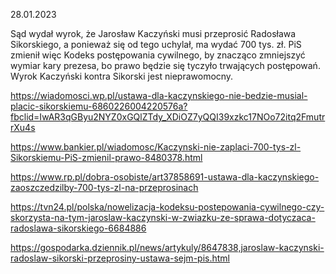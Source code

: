 28.01.2023

Sąd wydał wyrok, że Jarosław Kaczyński musi przeprosić Radosława Sikorskiego, a ponieważ się od tego uchylał, ma wydać 700 tys. zł. PiS zmienił więc Kodeks postępowania cywilnego, by znacząco zmniejszyć wymiar kary prezesa, bo prawo będzie się tyczyło trwających postępowań. Wyrok Kaczyński kontra Sikorski jest nieprawomocny.

https://wiadomosci.wp.pl/ustawa-dla-kaczynskiego-nie-bedzie-musial-placic-sikorskiemu-6860226004220576a?fbclid=IwAR3qGByu2NYZ0xGQlZTdy_XDiOZ7yQQI39xzkc17NOo72itq2FmutrrXu4s

https://www.bankier.pl/wiadomosc/Kaczynski-nie-zaplaci-700-tys-zl-Sikorskiemu-PiS-zmienil-prawo-8480378.html

https://www.rp.pl/dobra-osobiste/art37858691-ustawa-dla-kaczynskiego-zaoszczedzilby-700-tys-zl-na-przeprosinach

https://tvn24.pl/polska/nowelizacja-kodeksu-postepowania-cywilnego-czy-skorzysta-na-tym-jaroslaw-kaczynski-w-zwiazku-ze-sprawa-dotyczaca-radoslawa-sikorskiego-6684886

https://gospodarka.dziennik.pl/news/artykuly/8647838,jaroslaw-kaczynski-radoslaw-sikorski-przeprosiny-ustawa-sejm-pis.html